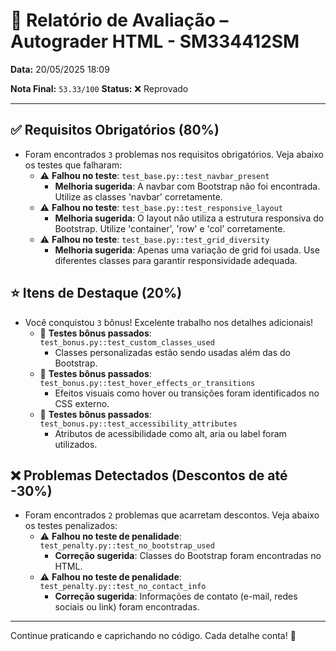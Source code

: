 # 🧪 Relatório de Avaliação – Autograder HTML - SM334412SM

**Data:** 20/05/2025 18:09

**Nota Final:** `53.33/100`
**Status:** ❌ Reprovado

---
## ✅ Requisitos Obrigatórios (80%)
- Foram encontrados `3` problemas nos requisitos obrigatórios. Veja abaixo os testes que falharam:
  - ⚠️ **Falhou no teste**: `test_base.py::test_navbar_present`
    - **Melhoria sugerida**: A navbar com Bootstrap não foi encontrada. Utilize as classes 'navbar' corretamente.
  - ⚠️ **Falhou no teste**: `test_base.py::test_responsive_layout`
    - **Melhoria sugerida**: O layout não utiliza a estrutura responsiva do Bootstrap. Utilize 'container', 'row' e 'col' corretamente.
  - ⚠️ **Falhou no teste**: `test_base.py::test_grid_diversity`
    - **Melhoria sugerida**: Apenas uma variação de grid foi usada. Use diferentes classes para garantir responsividade adequada.

## ⭐ Itens de Destaque (20%)
- Você conquistou `3` bônus! Excelente trabalho nos detalhes adicionais!
  - 🌟 **Testes bônus passados**: `test_bonus.py::test_custom_classes_used`
    - Classes personalizadas estão sendo usadas além das do Bootstrap.
  - 🌟 **Testes bônus passados**: `test_bonus.py::test_hover_effects_or_transitions`
    - Efeitos visuais como hover ou transições foram identificados no CSS externo.
  - 🌟 **Testes bônus passados**: `test_bonus.py::test_accessibility_attributes`
    - Atributos de acessibilidade como alt, aria ou label foram utilizados.

## ❌ Problemas Detectados (Descontos de até -30%)
- Foram encontrados `2` problemas que acarretam descontos. Veja abaixo os testes penalizados:
  - ⚠️ **Falhou no teste de penalidade**: `test_penalty.py::test_no_bootstrap_used`
    - **Correção sugerida**: Classes do Bootstrap foram encontradas no HTML.
  - ⚠️ **Falhou no teste de penalidade**: `test_penalty.py::test_no_contact_info`
    - **Correção sugerida**: Informações de contato (e-mail, redes sociais ou link) foram encontradas.

---
Continue praticando e caprichando no código. Cada detalhe conta! 💪
